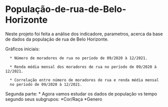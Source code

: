 # População-de-rua-de-Belo-Horizonte

Neste projeto foi feita a análise dos indicadore, parametros, acerca da base de dados da população de rua de Belo Horizonte.

Gráficos iniciais:

      * Número de moradores de rua no período de 09/2020 à 12/2021.
      
      * Renda média mensal dos moradores de rua no período de 09/2020 à 12/2021.
      
      * Correlação entre número de moradores de rua e renda média mensal
      no período de 09/2020 à 12/2021.
      
Segunda parte:
     * Agora vamos estudar os dados de população vs tempo segundo seus subgrupos:
          *Cor/Raça
          *Genero
